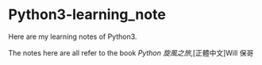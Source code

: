 # Python3-learning_note

 Here are my learning notes of Python3.
 
 The notes here are all refer to the book *Python 旋風之旅*,[正體中文]Will 保哥
